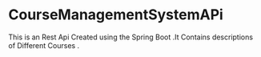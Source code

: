 # CourseManagementSystemAPi
This is an Rest Api Created using the Spring Boot .It Contains descriptions of Different Courses .
